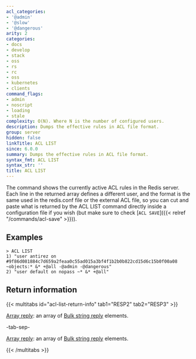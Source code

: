 ```yaml
---
acl_categories:
- '@admin'
- '@slow'
- '@dangerous'
arity: 2
categories:
- docs
- develop
- stack
- oss
- rs
- rc
- oss
- kubernetes
- clients
command_flags:
- admin
- noscript
- loading
- stale
complexity: O(N). Where N is the number of configured users.
description: Dumps the effective rules in ACL file format.
group: server
hidden: false
linkTitle: ACL LIST
since: 6.0.0
summary: Dumps the effective rules in ACL file format.
syntax_fmt: ACL LIST
syntax_str: ''
title: ACL LIST
---
```

The command shows the currently active ACL rules in the Redis server. Each
line in the returned array defines a different user, and the format is the
same used in the redis.conf file or the external ACL file, so you can
cut and paste what is returned by the ACL LIST command directly inside a
configuration file if you wish (but make sure to check [`ACL SAVE`]({{< relref "/commands/acl-save" >}})).

## Examples

```
> ACL LIST
1) "user antirez on #9f86d081884c7d659a2feaa0c55ad015a3bf4f1b2b0b822cd15d6c15b0f00a08 ~objects:* &* +@all -@admin -@dangerous"
2) "user default on nopass ~* &* +@all"
```

## Return information

{{< multitabs id="acl-list-return-info" 
    tab1="RESP2" 
    tab2="RESP3" >}}

[Array reply](../../develop/reference/protocol-spec#arrays): an array of [Bulk string reply](../../develop/reference/protocol-spec#bulk-strings) elements.

-tab-sep-

[Array reply](../../develop/reference/protocol-spec#arrays): an array of [Bulk string reply](../../develop/reference/protocol-spec#bulk-strings) elements.

{{< /multitabs >}}
